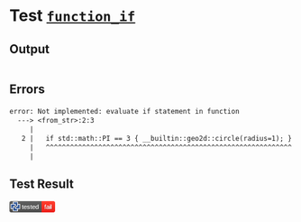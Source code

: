 # Test [`function_if`](/doc/tests/statement_usage.md#L730)

## Output

```,plain
```

## Errors

```,plain
error: Not implemented: evaluate if statement in function
  ---> <from_str>:2:3
     |
   2 |   if std::math::PI == 3 { __builtin::geo2d::circle(radius=1); }
     |   ^^^^^^^^^^^^^^^^^^^^^^^^^^^^^^^^^^^^^^^^^^^^^^^^^^^^^^^^^^^^^
     |
```

## Test Result

![FAIL](/doc/tests/.test/function_if.png)
